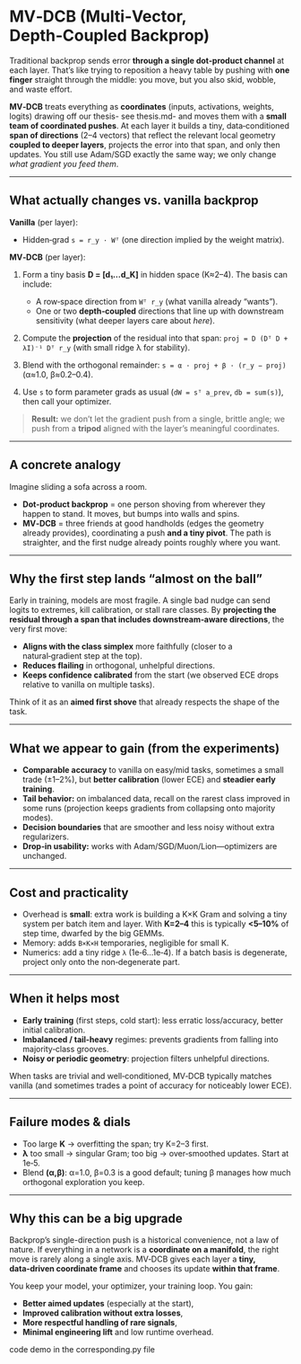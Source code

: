 # MV‑DCB (Multi‑Vector, Depth‑Coupled Backprop)

Traditional backprop sends error **through a single dot‑product channel** at each layer. That’s like trying to reposition a heavy table by pushing with **one finger** straight through the middle: you move, but you also skid, wobble, and waste effort.

**MV‑DCB** treats everything as **coordinates** (inputs, activations, weights, logits) drawing off our thesis- see thesis.md- and moves them with a **small team of coordinated pushes**. At each layer it builds a tiny, data‑conditioned **span of directions** (2–4 vectors) that reflect the relevant local geometry **coupled to deeper layers**, projects the error into that span, and only then updates. You still use Adam/SGD exactly the same way; we only change *what gradient you feed them*.

---

## What actually changes vs. vanilla backprop

**Vanilla** (per layer):

* Hidden‑grad `s = r_y · Wᵀ` (one direction implied by the weight matrix).

**MV‑DCB** (per layer):

1. Form a tiny basis **D = [d₁…d_K]** in hidden space (K≈2–4). The basis can include:

   * A row‑space direction from `Wᵀ r_y` (what vanilla already “wants”).
   * One or two **depth‑coupled** directions that line up with downstream sensitivity (what deeper layers care about *here*).
2. Compute the **projection** of the residual into that span: `proj = D (Dᵀ D + λI)⁻¹ Dᵀ r_y` (with small ridge λ for stability).
3. Blend with the orthogonal remainder: `s = α · proj + β · (r_y − proj)` (α≈1.0, β≈0.2–0.4).
4. Use `s` to form parameter grads as usual (`dW = sᵀ a_prev`, `db = sum(s)`), then call your optimizer.

> **Result:** we don’t let the gradient push from a single, brittle angle; we push from a **tripod** aligned with the layer’s meaningful coordinates.

---

## A concrete analogy

Imagine sliding a sofa across a room.

* **Dot‑product backprop** = one person shoving from wherever they happen to stand. It moves, but bumps into walls and spins.
* **MV‑DCB** = three friends at good handholds (edges the geometry already provides), coordinating a push **and a tiny pivot**. The path is straighter, and the first nudge already points roughly where you want.

---

## Why the **first step** lands “almost on the ball”

Early in training, models are most fragile. A single bad nudge can send logits to extremes, kill calibration, or stall rare classes. By **projecting the residual through a span that includes downstream‑aware directions**, the very first move:

* **Aligns with the class simplex** more faithfully (closer to a natural‑gradient step at the top).
* **Reduces flailing** in orthogonal, unhelpful directions.
* **Keeps confidence calibrated** from the start (we observed ECE drops relative to vanilla on multiple tasks).

Think of it as an **aimed first shove** that already respects the shape of the task.

---

## What we appear to gain (from the experiments)

* **Comparable accuracy** to vanilla on easy/mid tasks, sometimes a small trade (±1–2%),
  but **better calibration** (lower ECE) and **steadier early training**.
* **Tail behavior:** on imbalanced data, recall on the rarest class improved in some runs (projection keeps gradients from collapsing onto majority modes).
* **Decision boundaries** that are smoother and less noisy without extra regularizers.
* **Drop‑in usability:** works with Adam/SGD/Muon/Lion—optimizers are unchanged.

---

## Cost and practicality

* Overhead is **small**: extra work is building a K×K Gram and solving a tiny system per batch item and layer. With **K=2–4** this is typically **<5–10%** of step time, dwarfed by the big GEMMs.
* Memory: adds `B×K×H` temporaries, negligible for small K.
* Numerics: add a tiny ridge `λ` (1e‑6…1e‑4). If a batch basis is degenerate, project only onto the non‑degenerate part.

---

## When it helps most

* **Early training** (first steps, cold start): less erratic loss/accuracy, better initial calibration.
* **Imbalanced / tail‑heavy** regimes: prevents gradients from falling into majority‑class grooves.
* **Noisy or periodic geometry**: projection filters unhelpful directions.

When tasks are trivial and well‑conditioned, MV‑DCB typically matches vanilla (and sometimes trades a point of accuracy for noticeably lower ECE).

---

## Failure modes & dials

* Too large **K** → overfitting the span; try K=2–3 first.
* **λ** too small → singular Gram; too big → over‑smoothed updates. Start at 1e‑5.
* Blend **(α,β)**: α=1.0, β=0.3 is a good default; tuning β manages how much orthogonal exploration you keep.

---

## Why this can be a big upgrade

Backprop’s single-direction push is a historical convenience, not a law of nature. If everything in a network is a **coordinate on a manifold**, the right move is rarely along a single axis. MV‑DCB gives each layer a **tiny, data‑driven coordinate frame** and chooses its update **within that frame**.

You keep your model, your optimizer, your training loop. You gain:

* **Better aimed updates** (especially at the start),
* **Improved calibration without extra losses**,
* **More respectful handling of rare signals**,
* **Minimal engineering lift** and low runtime overhead.

code demo in the corresponding.py file
